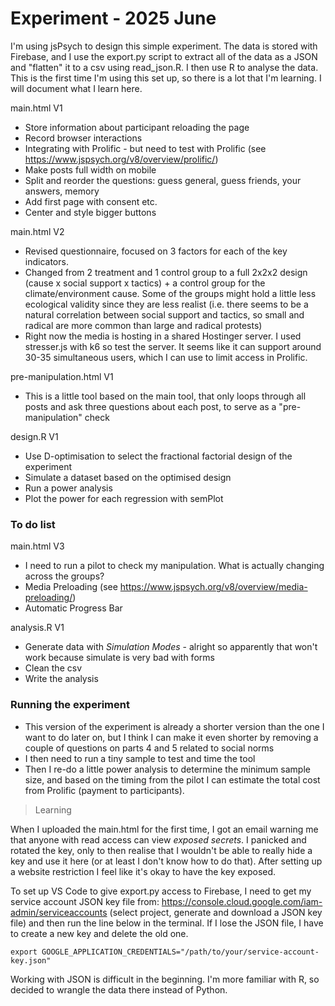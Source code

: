 # Experiment - 2025 June

I'm using jsPsych to design this simple experiment. The data is stored with Firebase, and I use the export.py script to extract all of the data as a JSON and "flatten" it to a csv using read_json.R. I then use R to analyse the data. This is the first time I'm using this set up, so there is a lot that I'm learning. I will document what I learn here.

main.html V1

+ Store information about participant reloading the page
+ Record browser interactions
+ Integrating with Prolific - but need to test with Prolific (see https://www.jspsych.org/v8/overview/prolific/)
+ Make posts full width on mobile
+ Split and reorder the questions: guess general, guess friends, your answers, memory
+ Add first page with consent etc.
+ Center and style bigger buttons

main.html V2

+ Revised questionnaire, focused on 3 factors for each of the key indicators.
+ Changed from 2 treatment and 1 control group to a full 2x2x2 design (cause x social support x tactics) + a control group for the climate/environment cause. Some of the groups might hold a little less ecological validity since they are less realist (i.e. there seems to be a natural correlation between social support and tactics, so small and radical are more common than large and radical protests)
+ Right now the media is hosting in a shared Hostinger server. I used stresser.js with k6 so test the server. It seems like it can support around 30-35 simultaneous users, which I can use to limit access in Prolific.

pre-manipulation.html V1

+ This is a little tool based on the main tool, that only loops through all posts and ask three questions about each post, to serve as a "pre-manipulation" check

design.R V1

+ Use D-optimisation to select the fractional factorial design of the experiment
+ Simulate a dataset based on the optimised design
+ Run a power analysis
+ Plot the power for each regression with semPlot

### To do list 

main.html V3

+ I need to run a pilot to check my manipulation. What is actually changing across the groups?
+ Media Preloading (see https://www.jspsych.org/v8/overview/media-preloading/)
+ Automatic Progress Bar

analysis.R V1

+ Generate data with _Simulation Modes_ - alright so apparently that won't work because simulate is very bad with forms
+ Clean the csv
+ Write the analysis


### Running the experiment

+ This version of the experiment is already a shorter version than the one I want to do later on, but I think I can make it even shorter by removing a couple of questions on parts 4 and 5 related to social norms
+ I then need to run a tiny sample to test and time the tool
+ Then I re-do a little power analysis to determine the minimum sample size, and based on the timing from the pilot I can estimate the total cost from Prolific (payment to participants).


> Learning

When I uploaded the main.html for the first time, I got an email warning me that anyone with read access can view _exposed secrets_. I panicked and rotated the key, only to then realise that I wouldn't be able to really hide a key and use it here (or at least I don't know how to do that). After setting up a website restriction I feel like it's okay to have the key exposed.

To set up VS Code to give export.py access to Firebase, I need to get my service account JSON key file from: https://console.cloud.google.com/iam-admin/serviceaccounts (select project, generate and download a JSON key file) and then run the line below in the terminal. If I lose the JSON file, I have to create a new key and delete the old one.

`export GOOGLE_APPLICATION_CREDENTIALS="/path/to/your/service-account-key.json"`

Working with JSON is difficult in the beginning. I'm more familiar with R, so decided to wrangle the data there instead of Python.